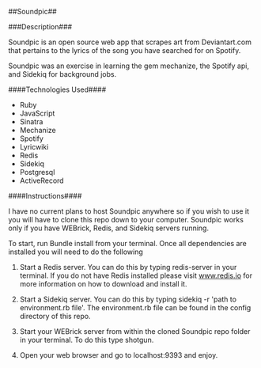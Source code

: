 ##Soundpic##

###Description###

Soundpic is an open source web app that scrapes art from Deviantart.com that pertains to the lyrics of the song you have searched for on Spotify.

Soundpic was an exercise in learning the gem mechanize, the Spotify api, and Sidekiq for background jobs.

####Technologies Used####

* Ruby
* JavaScript
* Sinatra
* Mechanize
* Spotify
* Lyricwiki
* Redis
* Sidekiq
* Postgresql
* ActiveRecord

####Instructions####

I have no current plans to host Soundpic anywhere so if you wish to use it you will have to clone this repo down to your computer.  Soundpic works only if you have WEBrick, Redis, and Sidekiq servers running.

To start, run Bundle install from your terminal.  Once all dependencies are installed you will need to do the following

1. Start a Redis server.  You can do this by typing redis-server in your terminal.  If you do not have Redis installed please visit www.redis.io for more information on how to download and install it.

2. Start a Sidekiq server.  You can do this by typing sidekiq -r 'path to environment.rb file'.  The environment.rb file can be found in the config directory of this repo.

3. Start your WEBrick server from within the cloned Soundpic repo folder in your terminal.  To do this type shotgun.

4. Open your web browser and go to localhost:9393 and enjoy.

